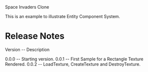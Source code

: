 Space Invaders Clone

This is an example to illustrate Entity Component System.


# Release Notes

Version -- Description

0.0.0   -- Starting version.
0.0.1	-- First Sample for a Rectangle Texture Rendered.
0.0.2	-- LoadTexture, CreateTexture and DestroyTexture.



